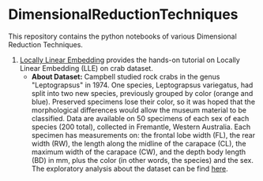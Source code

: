 # DimensionalReductionTechniques

This repository contains the python notebooks of various Dimensional Reduction Techniques.

1. <a href='https://github.com/dsharmabtg/DimensionalReductionTechniques/tree/master/Locally%20Linear%20Embedding'>Locally Linear Embedding</a> provides the hands-on tutorial on Locally Linear Embedding (LLE) on crab dataset.
    * **About Dataset:** Campbell studied rock crabs in the genus "Leptograpsus" in 1974. One species, Leptograpsus variegatus, had split into two new species, previously grouped by color (orange and blue). Preserved specimens lose their color, so it was hoped that the morphological differences would allow the museum material to be classified. Data are available on 50 specimens of each sex of each species (200 total), collected in Fremantle, Western Australia. Each specimen has measurements on: the frontal lobe width (FL), the rear width (RW), the length along the midline of the carapace (CL), the maximum width of the carapace (CW), and the depth body length (BD) in mm, plus the color (in other words, the species) and the sex. The exploratory analysis about the dataset can be find <a href='https://github.com/dsharmabtg/DimensionalReductionTechniques/blob/master/Locally%20Linear%20Embedding/01.Introduction_to_the_Dataset.ipynb'>here</a>.
